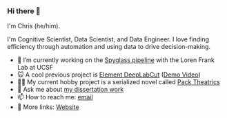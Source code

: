 ### Hi there 👋

I'm Chris (he/him). 

I'm Cognitive Scientist, Data Scientist, and Data Engineer. I love finding efficiency through automation and using data to drive decision-making.

- 🔭 I’m currently working on the [Spyglass pipeline](https://github.com/LorenFrankLab/spyglass) with the Loren Frank Lab at UCSF
- 🐭 A cool previous project is [Element DeepLabCut](https://github.com/cbroz1/element-deeplabcut) ([Demo Video](hteeetps://www.youtube.com/watch?v=8FDjTuQ52gQ))
- 🧙‍♂️ My current hobby project is a serialized novel called [Pack Theatrics](https://cbroz1.github.io/PackTheatrics/)
- 💬 Ask me about [my dissertation work](https://www.sciencedirect.com/science/article/pii/S000169181930335X?casa_token=inS2TPkP6MYAAAAA:HqlD4cQMZ5H-dB6LVbjlykO5B95w63iYS8S-97d64kEFARoxuSdeC4KaEqzHbR-8qffqSClsGg)
- 📫 How to reach me: [email](mailto:CBrozdowski@yahoo.com)
- 🔗 More links: [Website](https://chris-broz.carrd.co/)

<!--
**CBroz1/CBroz1** is a ✨ _special_ ✨ repository because its `README.md` (this file) appears on your GitHub profile.

Here are some ideas to get you started:

- 🔭 I’m currently working on ...
- 🌱 I’m currently learning ...
- 👯 I’m looking to collaborate on ...
- 🤔 I’m looking for help with ...
- 💬 Ask me about ...
- 📫 How to reach me: ...
- 😄 Pronouns: ...
- ⚡ Fun fact: ...
-->
